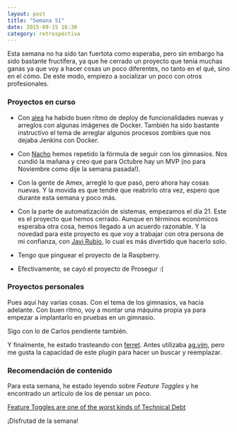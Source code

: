 ```yaml
---
layout: post
title: "Semana 51"
date: 2015-09-15 16:30
category: retrospectiva
---
```


Esta semana no ha sido tan fuertota como esperaba, pero sin embargo ha sido
bastante fructífera, ya que he cerrado un proyecto que tenía muchas ganas ya
que voy a hacer cosas un poco diferentes, no tanto en el qué, sino en el cómo.
De este modo, empiezo a socializar un poco con otros profesionales.

### Proyectos en curso

* Con [alea](http://alea-soluciones.com) ha habido buen ritmo de deploy de
  funcionalidades nuevas y arreglos con algunas imágenes de Docker. También ha
  sido bastante instructivo el tema de arreglar algunos procesos zombies que nos
  dejaba Jenkins con Docker.

* Con [Nacho](https://twitter.com/Nachokyoku) hemos repetido la fórmula de
  seguir con los gimnasios. Nos cundió la mañana y creo que para Octubre hay un
  MVP (no para Noviembre como dije la semana pasada!).

* Con la gente de Amex, arreglé lo que pasó, pero ahora hay cosas nuevas. Y la
  movida es que tendré que reabrirlo otra vez, espero que durante esta semana y
  poco más.

* Con la parte de automatización de sistemas, empezamos el día 21. Este es el
  proyecto que hemos cerrado. Aunque en términos económicos esperaba otra cosa,
  hemos llegado a un acuerdo razonable. Y la novedad para este proyecto es que
  voy a trabajar con otra persona de mi confianza, con [Javi
  Rubio](http://www.javirubio.net/), lo cual es más divertido que hacerlo solo.

* Tengo que pinguear el proyecto de la Raspberry.

* Efectivamente, se cayó el proyecto de Prosegur :(

### Proyectos personales

Pues aquí hay varias cosas. Con el tema de los gimnasios, va hacia adelante. Con
buen ritmo, voy a montar una máquina propia ya para empezar a implantarlo en
pruebas en un gimnasio.

Sigo con lo de Carlos pendiente también.

Y finalmente, he estado trasteando con
[ferret](https://github.com/wincent/ferret). Antes utilizaba
[ag.vim](https://github.com/rking/ag.vim), pero me gusta la capacidad de este
plugin para hacer un buscar y reemplazar.

### Recomendación de contenido

Para esta semana, he estado leyendo sobre *Feature Toggles* y he encontrado un
artículo de los de pensar un poco.

[Feature Toggles are one of the worst kinds of Technical
Debt](http://swreflections.blogspot.ie/2014/08/feature-toggles-are-one-of-worst-kinds.html)

¡Disfrutad de la semana!
